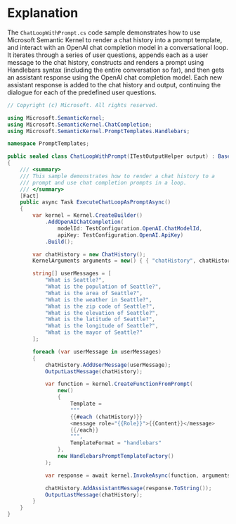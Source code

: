 # Explanation
The `ChatLoopWithPrompt.cs` code sample demonstrates how to use Microsoft Semantic Kernel to render a chat history into a prompt template, and interact with an OpenAI chat completion model in a conversational loop. It iterates through a series of user questions, appends each as a user message to the chat history, constructs and renders a prompt using Handlebars syntax (including the entire conversation so far), and then gets an assistant response using the OpenAI chat completion model. Each new assistant response is added to the chat history and output, continuing the dialogue for each of the predefined user questions.

```csharp
// Copyright (c) Microsoft. All rights reserved.

using Microsoft.SemanticKernel;
using Microsoft.SemanticKernel.ChatCompletion;
using Microsoft.SemanticKernel.PromptTemplates.Handlebars;

namespace PromptTemplates;

public sealed class ChatLoopWithPrompt(ITestOutputHelper output) : BaseTest(output)
{
    /// <summary>
    /// This sample demonstrates how to render a chat history to a
    /// prompt and use chat completion prompts in a loop.
    /// </summary>
    [Fact]
    public async Task ExecuteChatLoopAsPromptAsync()
    {
        var kernel = Kernel.CreateBuilder()
            .AddOpenAIChatCompletion(
                modelId: TestConfiguration.OpenAI.ChatModelId,
                apiKey: TestConfiguration.OpenAI.ApiKey)
            .Build();

        var chatHistory = new ChatHistory();
        KernelArguments arguments = new() { { "chatHistory", chatHistory } };

        string[] userMessages = [
            "What is Seattle?",
            "What is the population of Seattle?",
            "What is the area of Seattle?",
            "What is the weather in Seattle?",
            "What is the zip code of Seattle?",
            "What is the elevation of Seattle?",
            "What is the latitude of Seattle?",
            "What is the longitude of Seattle?",
            "What is the mayor of Seattle?"
        ];

        foreach (var userMessage in userMessages)
        {
            chatHistory.AddUserMessage(userMessage);
            OutputLastMessage(chatHistory);

            var function = kernel.CreateFunctionFromPrompt(
                new()
                {
                    Template =
                    """
                    {{#each (chatHistory)}}
                    <message role="{{Role}}">{{Content}}</message>
                    {{/each}}
                    """,
                    TemplateFormat = "handlebars"
                },
                new HandlebarsPromptTemplateFactory()
            );

            var response = await kernel.InvokeAsync(function, arguments);

            chatHistory.AddAssistantMessage(response.ToString());
            OutputLastMessage(chatHistory);
        }
    }
}
```